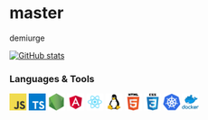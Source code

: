 # master
demiurge

[![GitHub stats](https://github-readme-stats.vercel.app/api?username=bittlerr&show_icons=true&hide_title=true&count_private=true&bg_color=0d1117&border_color=30363d&icon_color=3fb950&theme=vue-dark)](https://github.com/bittlerr)

### Languages & Tools

<code><img height="30" src="https://raw.githubusercontent.com/github/explore/80688e429a7d4ef2fca1e82350fe8e3517d3494d/topics/javascript/javascript.png"></code>
<code><img height="30" src="https://raw.githubusercontent.com/github/explore/01ea2a586e5da744792d0ccfce2f68b861f29301/topics/typescript/typescript.png"></code>
<code><img height="30" src="https://raw.githubusercontent.com/github/explore/01ea2a586e5da744792d0ccfce2f68b861f29301/topics/nodejs/nodejs.png"></code>
<code><img height="30" src="https://raw.githubusercontent.com/github/explore/80688e429a7d4ef2fca1e82350fe8e3517d3494d/topics/angular/angular.png"></code>
<code><img height="30" src="https://raw.githubusercontent.com/github/explore/01ea2a586e5da744792d0ccfce2f68b861f29301/topics/react/react.png"></code>
<code><img height="30" src="https://raw.githubusercontent.com/github/explore/80688e429a7d4ef2fca1e82350fe8e3517d3494d/topics/linux/linux.png"></code>
<code><img height="30" src="https://raw.githubusercontent.com/github/explore/01ea2a586e5da744792d0ccfce2f68b861f29301/topics/html/html.png"></code>
<code><img height="30" src="https://raw.githubusercontent.com/github/explore/01ea2a586e5da744792d0ccfce2f68b861f29301/topics/css/css.png"></code>
<code><img height="30" src="https://raw.githubusercontent.com/github/explore/01ea2a586e5da744792d0ccfce2f68b861f29301/topics/kubernetes/kubernetes.png"></code>
<code><img height="30" src="https://raw.githubusercontent.com/github/explore/80688e429a7d4ef2fca1e82350fe8e3517d3494d/topics/docker/docker.png"></code>
